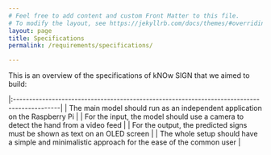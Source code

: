 ```yaml
---
# Feel free to add content and custom Front Matter to this file.
# To modify the layout, see https://jekyllrb.com/docs/themes/#overriding-theme-defaults
layout: page
title: Specifications
permalink: /requirements/specifications/

---
```

This is an overview of the specifications of kNOw SIGN that we aimed to build:

|:--------------------------------------------------------------------------------------------| 
| The main model should run as an independent application on the Raspberry Pi | 
| For the input, the model should use a camera to detect the hand from a video feed | 
| For the output, the predicted signs must be shown as text on an OLED screen | 
| The whole setup should have a simple and minimalistic approach for the ease of the common user |